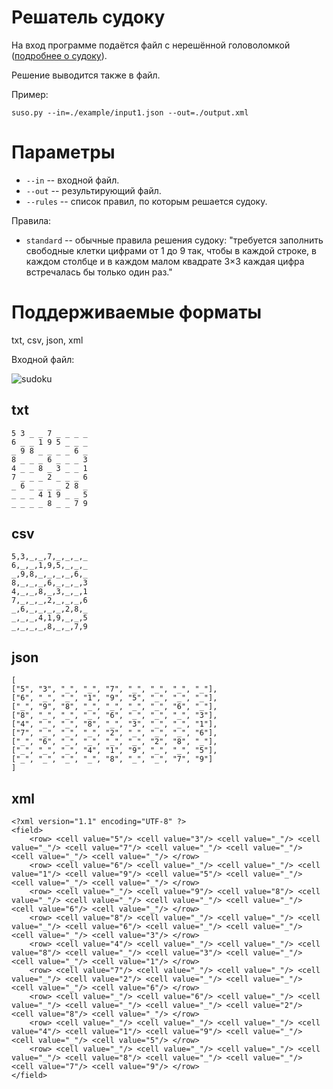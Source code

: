 # Решатель судоку

На вход программе подаётся файл с нерешённой головоломкой
([подробнее о судоку](https://en.wikipedia.org/wiki/Sudoku)).

Решение выводится также в файл.

Пример:
```
suso.py --in=./example/input1.json --out=./output.xml
```

# Параметры

* `--in` -- входной файл.
* `--out` -- результирующий файл.
* `--rules` -- список правил, по которым решается судоку.

Правила:

* `standard` -- обычные правила решения судоку: "требуется заполнить свободные
клетки цифрами от 1 до 9 так, чтобы в каждой строке, в каждом столбце и в каждом
 малом квадрате 3×3 каждая цифра встречалась бы только один раз."

# Поддерживаемые форматы

txt, csv, json, xml

Входной файл:

![sudoku](https://upload.wikimedia.org/wikipedia/commons/f/ff/Sudoku-by-L2G-20050714.svg)

## txt

    5 3 _ _ 7 _ _ _ _
    6 _ _ 1 9 5 _ _ _
    _ 9 8 _ _ _ _ 6 _
    8 _ _ _ 6 _ _ _ 3
    4 _ _ 8 _ 3 _ _ 1
    7 _ _ _ 2 _ _ _ 6
    _ 6 _ _ _ _ 2 8 _
    _ _ _ 4 1 9 _ _ 5
    _ _ _ _ 8 _ _ 7 9

## csv

    5,3,_,_,7,_,_,_,_
    6,_,_,1,9,5,_,_,_
    _,9,8,_,_,_,_,6,_
    8,_,_,_,6,_,_,_,3
    4,_,_,8,_,3,_,_,1
    7,_,_,_,2,_,_,_,6
    _,6,_,_,_,_,2,8,_
    _,_,_,4,1,9,_,_,5
    _,_,_,_,8,_,_,7,9

## json

    [
    ["5", "3", "_", "_", "7", "_", "_", "_", "_"],
    ["6", "_", "_", "1", "9", "5", "_", "_", "_"],
    ["_", "9", "8", "_", "_", "_", "_", "6", "_"],
    ["8", "_", "_", "_", "6", "_", "_", "_", "3"],
    ["4", "_", "_", "8", "_", "3", "_", "_", "1"],
    ["7", "_", "_", "_", "2", "_", "_", "_", "6"],
    ["_", "6", "_", "_", "_", "_", "2", "8", "_"],
    ["_", "_", "_", "4", "1", "9", "_", "_", "5"],
    ["_", "_", "_", "_", "8", "_", "_", "7", "9"]
    ]

## xml

    <?xml version="1.1" encoding="UTF-8" ?>
    <field>
        <row> <cell value="5"/> <cell value="3"/> <cell value="_"/> <cell value="_"/> <cell value="7"/> <cell value="_"/> <cell value="_"/> <cell value="_"/> <cell value="_"/> </row>
        <row> <cell value="6"/> <cell value="_"/> <cell value="_"/> <cell value="1"/> <cell value="9"/> <cell value="5"/> <cell value="_"/> <cell value="_"/> <cell value="_"/> </row>
        <row> <cell value="_"/> <cell value="9"/> <cell value="8"/> <cell value="_"/> <cell value="_"/> <cell value="_"/> <cell value="_"/> <cell value="6"/> <cell value="_"/> </row>
        <row> <cell value="8"/> <cell value="_"/> <cell value="_"/> <cell value="_"/> <cell value="6"/> <cell value="_"/> <cell value="_"/> <cell value="_"/> <cell value="3"/> </row>
        <row> <cell value="4"/> <cell value="_"/> <cell value="_"/> <cell value="8"/> <cell value="_"/> <cell value="3"/> <cell value="_"/> <cell value="_"/> <cell value="1"/> </row>
        <row> <cell value="7"/> <cell value="_"/> <cell value="_"/> <cell value="_"/> <cell value="2"/> <cell value="_"/> <cell value="_"/> <cell value="_"/> <cell value="6"/> </row>
        <row> <cell value="_"/> <cell value="6"/> <cell value="_"/> <cell value="_"/> <cell value="_"/> <cell value="_"/> <cell value="2"/> <cell value="8"/> <cell value="_"/> </row>
        <row> <cell value="_"/> <cell value="_"/> <cell value="_"/> <cell value="4"/> <cell value="1"/> <cell value="9"/> <cell value="_"/> <cell value="_"/> <cell value="5"/> </row>
        <row> <cell value="_"/> <cell value="_"/> <cell value="_"/> <cell value="_"/> <cell value="8"/> <cell value="_"/> <cell value="_"/> <cell value="7"/> <cell value="9"/> </row>
    </field>

